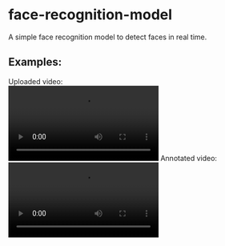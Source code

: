 # face-recognition-model
A simple face recognition model to detect faces in real time. 
## Examples:
Uploaded video:<br/>
![Original Video](https://github.com/dork-er/face-recognition-model/blob/main/docs/annotated_faces.mp4)
Annotated video:<br/>
![Original Video](https://github.com/dork-er/face-recognition-model/blob/main/docs/original_video.mp4)<br/>

